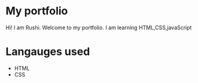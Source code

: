 # My portfolio
Hi! I am Rushi. Welcome to my portfolio.
I am learning HTML,CSS,javaScript

# Langauges used
- HTML
- CSS
